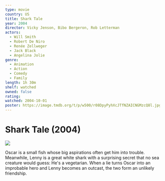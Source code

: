 ```yaml
---
type: movie
country: US
title: Shark Tale
year: 2004
director: Vicky Jenson, Bibo Bergeron, Rob Letterman
actors:
  - Will Smith
  - Robert De Niro
  - Renée Zellweger
  - Jack Black
  - Angelina Jolie
genre:
  - Animation
  - Action
  - Comedy
  - Family
length: 1h 30m
shelf: watched
owned: false
rating:
watched: 2004-10-01
poster: https://image.tmdb.org/t/p/w500/r08DpyPyhXcJTfNZAICNGMzcQ8l.jpg
---
```


# Shark Tale (2004)

![](https://image.tmdb.org/t/p/w500/r08DpyPyhXcJTfNZAICNGMzcQ8l.jpg)

Oscar is a small fish whose big aspirations often get him into trouble. Meanwhile, Lenny is a great white shark with a surprising secret that no sea creature would guess: He's a vegetarian. When a lie turns Oscar into an improbable hero and Lenny becomes an outcast, the two form an unlikely friendship.